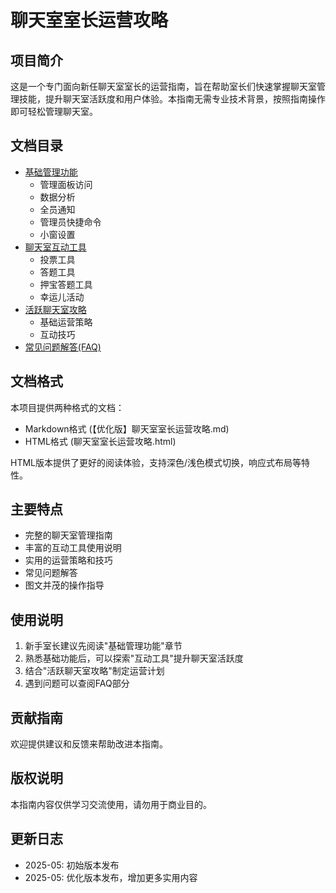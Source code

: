 # 聊天室室长运营攻略

## 项目简介
这是一个专门面向新任聊天室室长的运营指南，旨在帮助室长们快速掌握聊天室管理技能，提升聊天室活跃度和用户体验。本指南无需专业技术背景，按照指南操作即可轻松管理聊天室。

## 文档目录
- [基础管理功能](【优化版】聊天室室长运营攻略.md#一基础管理功能)
  - 管理面板访问
  - 数据分析
  - 全员通知
  - 管理员快捷命令
  - 小窗设置
- [聊天室互动工具](【优化版】聊天室室长运营攻略.md#二聊天室互动工具)
  - 投票工具
  - 答题工具
  - 押宝答题工具
  - 幸运儿活动
- [活跃聊天室攻略](【优化版】聊天室室长运营攻略.md#三活跃聊天室攻略)
  - 基础运营策略
  - 互动技巧
- [常见问题解答(FAQ)](【优化版】聊天室室长运营攻略.md#四常见问题解答faq)

## 文档格式
本项目提供两种格式的文档：
- Markdown格式 (【优化版】聊天室室长运营攻略.md)
- HTML格式 (聊天室室长运营攻略.html)

HTML版本提供了更好的阅读体验，支持深色/浅色模式切换，响应式布局等特性。

## 主要特点
- 完整的聊天室管理指南
- 丰富的互动工具使用说明
- 实用的运营策略和技巧
- 常见问题解答
- 图文并茂的操作指导

## 使用说明
1. 新手室长建议先阅读"基础管理功能"章节
2. 熟悉基础功能后，可以探索"互动工具"提升聊天室活跃度
3. 结合"活跃聊天室攻略"制定运营计划
4. 遇到问题可以查阅FAQ部分

## 贡献指南
欢迎提供建议和反馈来帮助改进本指南。

## 版权说明
本指南内容仅供学习交流使用，请勿用于商业目的。

## 更新日志
- 2025-05: 初始版本发布
- 2025-05: 优化版本发布，增加更多实用内容